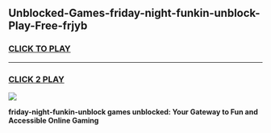 
## Unblocked-Games-friday-night-funkin-unblock-Play-Free-frjyb
<h3>
<a href="https://premium76.site?title=friday-night-funkin-unblock&ref=19M">CLICK TO PLAY</a></h3>
<hr>

<h3>
<a href="https://premium76.site?title=friday-night-funkin-unblock&ref=19M">CLICK 2 PLAY</a>
  
</h3>

<a href="https://premium76.site?title=friday-night-funkin-unblock&ref=19M"><img src="https://clearcache.store/games.png"></a>


**friday-night-funkin-unblock games unblocked: Your Gateway to Fun and Accessible Online Gaming**
